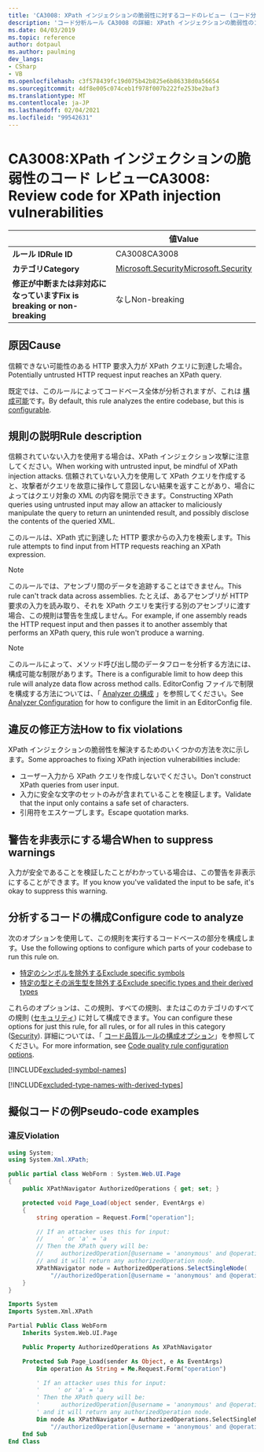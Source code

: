 ```yaml
---
title: 'CA3008: XPath インジェクションの脆弱性に対するコードのレビュー (コード分析)'
description: 'コード分析ルール CA3008 の詳細: XPath インジェクションの脆弱性のコードを確認する'
ms.date: 04/03/2019
ms.topic: reference
author: dotpaul
ms.author: paulming
dev_langs:
- CSharp
- VB
ms.openlocfilehash: c3f578439fc19d075b42b825e6b86338d0a56654
ms.sourcegitcommit: 4df8e005c074ceb1f978f007b222fe253be2baf3
ms.translationtype: MT
ms.contentlocale: ja-JP
ms.lasthandoff: 02/04/2021
ms.locfileid: "99542631"
---
```

# <a name="ca3008-review-code-for-xpath-injection-vulnerabilities"></a><span data-ttu-id="34d14-103">CA3008:XPath インジェクションの脆弱性のコード レビュー</span><span class="sxs-lookup"><span data-stu-id="34d14-103">CA3008: Review code for XPath injection vulnerabilities</span></span>

| | <span data-ttu-id="34d14-104">値</span><span class="sxs-lookup"><span data-stu-id="34d14-104">Value</span></span> |
|-|-|
| <span data-ttu-id="34d14-105">**ルール ID**</span><span class="sxs-lookup"><span data-stu-id="34d14-105">**Rule ID**</span></span> |<span data-ttu-id="34d14-106">CA3008</span><span class="sxs-lookup"><span data-stu-id="34d14-106">CA3008</span></span>|
| <span data-ttu-id="34d14-107">**カテゴリ**</span><span class="sxs-lookup"><span data-stu-id="34d14-107">**Category**</span></span> |[<span data-ttu-id="34d14-108">Microsoft.Security</span><span class="sxs-lookup"><span data-stu-id="34d14-108">Microsoft.Security</span></span>](security-warnings.md)|
| <span data-ttu-id="34d14-109">**修正が中断または非対応になっています**</span><span class="sxs-lookup"><span data-stu-id="34d14-109">**Fix is breaking or non-breaking**</span></span> |<span data-ttu-id="34d14-110">なし</span><span class="sxs-lookup"><span data-stu-id="34d14-110">Non-breaking</span></span>|

## <a name="cause"></a><span data-ttu-id="34d14-111">原因</span><span class="sxs-lookup"><span data-stu-id="34d14-111">Cause</span></span>

<span data-ttu-id="34d14-112">信頼できない可能性のある HTTP 要求入力が XPath クエリに到達した場合。</span><span class="sxs-lookup"><span data-stu-id="34d14-112">Potentially untrusted HTTP request input reaches an XPath query.</span></span>

<span data-ttu-id="34d14-113">既定では、このルールによってコードベース全体が分析されますが、これは [構成可能](#configure-code-to-analyze)です。</span><span class="sxs-lookup"><span data-stu-id="34d14-113">By default, this rule analyzes the entire codebase, but this is [configurable](#configure-code-to-analyze).</span></span>

## <a name="rule-description"></a><span data-ttu-id="34d14-114">規則の説明</span><span class="sxs-lookup"><span data-stu-id="34d14-114">Rule description</span></span>

<span data-ttu-id="34d14-115">信頼されていない入力を使用する場合は、XPath インジェクション攻撃に注意してください。</span><span class="sxs-lookup"><span data-stu-id="34d14-115">When working with untrusted input, be mindful of XPath injection attacks.</span></span> <span data-ttu-id="34d14-116">信頼されていない入力を使用して XPath クエリを作成すると、攻撃者がクエリを故意に操作して意図しない結果を返すことがあり、場合によってはクエリ対象の XML の内容を開示できます。</span><span class="sxs-lookup"><span data-stu-id="34d14-116">Constructing XPath queries using untrusted input may allow an attacker to maliciously manipulate the query to return an unintended result, and possibly disclose the contents of the queried XML.</span></span>

<span data-ttu-id="34d14-117">このルールは、XPath 式に到達した HTTP 要求からの入力を検索します。</span><span class="sxs-lookup"><span data-stu-id="34d14-117">This rule attempts to find input from HTTP requests reaching an XPath expression.</span></span>

> [!NOTE]
> <span data-ttu-id="34d14-118">このルールでは、アセンブリ間のデータを追跡することはできません。</span><span class="sxs-lookup"><span data-stu-id="34d14-118">This rule can't track data across assemblies.</span></span> <span data-ttu-id="34d14-119">たとえば、あるアセンブリが HTTP 要求の入力を読み取り、それを XPath クエリを実行する別のアセンブリに渡す場合、この規則は警告を生成しません。</span><span class="sxs-lookup"><span data-stu-id="34d14-119">For example, if one assembly reads the HTTP request input and then passes it to another assembly that performs an XPath query, this rule won't produce a warning.</span></span>

> [!NOTE]
> <span data-ttu-id="34d14-120">このルールによって、メソッド呼び出し間のデータフローを分析する方法には、構成可能な制限があります。</span><span class="sxs-lookup"><span data-stu-id="34d14-120">There is a configurable limit to how deep this rule will analyze data flow across method calls.</span></span> <span data-ttu-id="34d14-121">EditorConfig ファイルで制限を構成する方法については、「 [Analyzer の構成](https://github.com/dotnet/roslyn-analyzers/blob/master/docs/Analyzer%20Configuration.md#dataflow-analysis) 」を参照してください。</span><span class="sxs-lookup"><span data-stu-id="34d14-121">See [Analyzer Configuration](https://github.com/dotnet/roslyn-analyzers/blob/master/docs/Analyzer%20Configuration.md#dataflow-analysis) for how to configure the limit in an EditorConfig file.</span></span>

## <a name="how-to-fix-violations"></a><span data-ttu-id="34d14-122">違反の修正方法</span><span class="sxs-lookup"><span data-stu-id="34d14-122">How to fix violations</span></span>

<span data-ttu-id="34d14-123">XPath インジェクションの脆弱性を解決するためのいくつかの方法を次に示します。</span><span class="sxs-lookup"><span data-stu-id="34d14-123">Some approaches to fixing XPath injection vulnerabilities include:</span></span>

- <span data-ttu-id="34d14-124">ユーザー入力から XPath クエリを作成しないでください。</span><span class="sxs-lookup"><span data-stu-id="34d14-124">Don't construct XPath queries from user input.</span></span>
- <span data-ttu-id="34d14-125">入力に安全な文字のセットのみが含まれていることを検証します。</span><span class="sxs-lookup"><span data-stu-id="34d14-125">Validate that the input only contains a safe set of characters.</span></span>
- <span data-ttu-id="34d14-126">引用符をエスケープします。</span><span class="sxs-lookup"><span data-stu-id="34d14-126">Escape quotation marks.</span></span>

## <a name="when-to-suppress-warnings"></a><span data-ttu-id="34d14-127">警告を非表示にする場合</span><span class="sxs-lookup"><span data-stu-id="34d14-127">When to suppress warnings</span></span>

<span data-ttu-id="34d14-128">入力が安全であることを検証したことがわかっている場合は、この警告を非表示にすることができます。</span><span class="sxs-lookup"><span data-stu-id="34d14-128">If you know you've validated the input to be safe, it's okay to suppress this warning.</span></span>

## <a name="configure-code-to-analyze"></a><span data-ttu-id="34d14-129">分析するコードの構成</span><span class="sxs-lookup"><span data-stu-id="34d14-129">Configure code to analyze</span></span>

<span data-ttu-id="34d14-130">次のオプションを使用して、この規則を実行するコードベースの部分を構成します。</span><span class="sxs-lookup"><span data-stu-id="34d14-130">Use the following options to configure which parts of your codebase to run this rule on.</span></span>

- [<span data-ttu-id="34d14-131">特定のシンボルを除外する</span><span class="sxs-lookup"><span data-stu-id="34d14-131">Exclude specific symbols</span></span>](#exclude-specific-symbols)
- [<span data-ttu-id="34d14-132">特定の型とその派生型を除外する</span><span class="sxs-lookup"><span data-stu-id="34d14-132">Exclude specific types and their derived types</span></span>](#exclude-specific-types-and-their-derived-types)

<span data-ttu-id="34d14-133">これらのオプションは、この規則、すべての規則、またはこのカテゴリのすべての規則 ([セキュリティ](security-warnings.md)) に対して構成できます。</span><span class="sxs-lookup"><span data-stu-id="34d14-133">You can configure these options for just this rule, for all rules, or for all rules in this category ([Security](security-warnings.md)).</span></span> <span data-ttu-id="34d14-134">詳細については、「 [コード品質ルールの構成オプション](../code-quality-rule-options.md)」を参照してください。</span><span class="sxs-lookup"><span data-stu-id="34d14-134">For more information, see [Code quality rule configuration options](../code-quality-rule-options.md).</span></span>

[!INCLUDE[excluded-symbol-names](~/includes/code-analysis/excluded-symbol-names.md)]

[!INCLUDE[excluded-type-names-with-derived-types](~/includes/code-analysis/excluded-type-names-with-derived-types.md)]

## <a name="pseudo-code-examples"></a><span data-ttu-id="34d14-135">擬似コードの例</span><span class="sxs-lookup"><span data-stu-id="34d14-135">Pseudo-code examples</span></span>

### <a name="violation"></a><span data-ttu-id="34d14-136">違反</span><span class="sxs-lookup"><span data-stu-id="34d14-136">Violation</span></span>

```csharp
using System;
using System.Xml.XPath;

public partial class WebForm : System.Web.UI.Page
{
    public XPathNavigator AuthorizedOperations { get; set; }

    protected void Page_Load(object sender, EventArgs e)
    {
        string operation = Request.Form["operation"];

        // If an attacker uses this for input:
        //     ' or 'a' = 'a
        // Then the XPath query will be:
        //     authorizedOperation[@username = 'anonymous' and @operationName = '' or 'a' = 'a']
        // and it will return any authorizedOperation node.
        XPathNavigator node = AuthorizedOperations.SelectSingleNode(
            "//authorizedOperation[@username = 'anonymous' and @operationName = '" + operation + "']");
    }
}
```

```vb
Imports System
Imports System.Xml.XPath

Partial Public Class WebForm
    Inherits System.Web.UI.Page

    Public Property AuthorizedOperations As XPathNavigator

    Protected Sub Page_Load(sender As Object, e As EventArgs)
        Dim operation As String = Me.Request.Form("operation")

        ' If an attacker uses this for input:
        '     ' or 'a' = 'a
        ' Then the XPath query will be:
        '      authorizedOperation[@username = 'anonymous' and @operationName = '' or 'a' = 'a']
        ' and it will return any authorizedOperation node.
        Dim node As XPathNavigator = AuthorizedOperations.SelectSingleNode( _
            "//authorizedOperation[@username = 'anonymous' and @operationName = '" + operation + "']")
    End Sub
End Class
```

